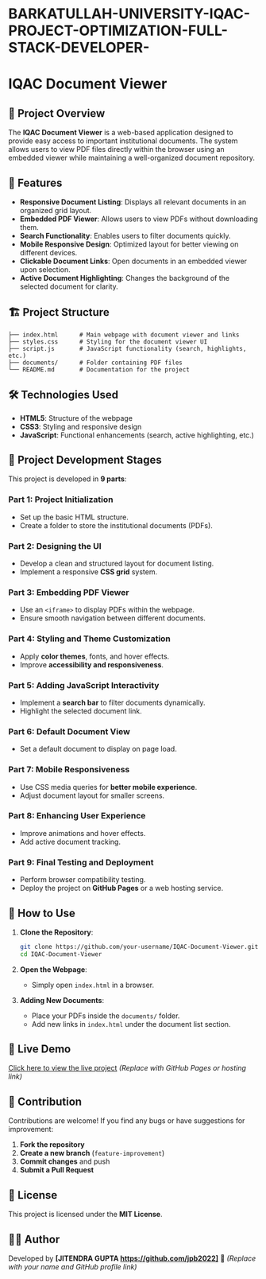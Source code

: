 # BARKATULLAH-UNIVERSITY-IQAC-PROJECT-OPTIMIZATION-FULL-STACK-DEVELOPER-

# IQAC Document Viewer

## 📌 Project Overview
The **IQAC Document Viewer** is a web-based application designed to provide easy access to important institutional documents. The system allows users to view PDF files directly within the browser using an embedded viewer while maintaining a well-organized document repository.

## 🚀 Features
- **Responsive Document Listing**: Displays all relevant documents in an organized grid layout.
- **Embedded PDF Viewer**: Allows users to view PDFs without downloading them.
- **Search Functionality**: Enables users to filter documents quickly.
- **Mobile Responsive Design**: Optimized layout for better viewing on different devices.
- **Clickable Document Links**: Open documents in an embedded viewer upon selection.
- **Active Document Highlighting**: Changes the background of the selected document for clarity.

## 🏗️ Project Structure
```plaintext
├── index.html      # Main webpage with document viewer and links
├── styles.css      # Styling for the document viewer UI
├── script.js       # JavaScript functionality (search, highlights, etc.)
├── documents/      # Folder containing PDF files
└── README.md       # Documentation for the project
```

## 🛠️ Technologies Used
- **HTML5**: Structure of the webpage
- **CSS3**: Styling and responsive design
- **JavaScript**: Functional enhancements (search, active highlighting, etc.)

## 📖 Project Development Stages
This project is developed in **9 parts**:

### **Part 1: Project Initialization**
- Set up the basic HTML structure.
- Create a folder to store the institutional documents (PDFs).

### **Part 2: Designing the UI**
- Develop a clean and structured layout for document listing.
- Implement a responsive **CSS grid** system.

### **Part 3: Embedding PDF Viewer**
- Use an `<iframe>` to display PDFs within the webpage.
- Ensure smooth navigation between different documents.

### **Part 4: Styling and Theme Customization**
- Apply **color themes**, fonts, and hover effects.
- Improve **accessibility and responsiveness**.

### **Part 5: Adding JavaScript Interactivity**
- Implement a **search bar** to filter documents dynamically.
- Highlight the selected document link.

### **Part 6: Default Document View**
- Set a default document to display on page load.

### **Part 7: Mobile Responsiveness**
- Use CSS media queries for **better mobile experience**.
- Adjust document layout for smaller screens.

### **Part 8: Enhancing User Experience**
- Improve animations and hover effects.
- Add active document tracking.

### **Part 9: Final Testing and Deployment**
- Perform browser compatibility testing.
- Deploy the project on **GitHub Pages** or a web hosting service.

## 📂 How to Use
1. **Clone the Repository**:
   ```bash
   git clone https://github.com/your-username/IQAC-Document-Viewer.git
   cd IQAC-Document-Viewer
   ```

2. **Open the Webpage**:
   - Simply open `index.html` in a browser.

3. **Adding New Documents**:
   - Place your PDFs inside the `documents/` folder.
   - Add new links in `index.html` under the document list section.

## 🚀 Live Demo
[Click here to view the live project](#) *(Replace with GitHub Pages or hosting link)*

## 🤝 Contribution
Contributions are welcome! If you find any bugs or have suggestions for improvement:
1. **Fork the repository**
2. **Create a new branch** (`feature-improvement`)
3. **Commit changes** and push
4. **Submit a Pull Request**

## 📜 License
This project is licensed under the **MIT License**.

## 👨‍💻 Author
Developed by **[JITENDRA GUPTA https://github.com/jpb2022]** 🚀 *(Replace with your name and GitHub profile link)*

